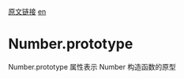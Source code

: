 <a href="https://developer.mozilla.org/zh-CN/docs/Web/JavaScript/Reference/Global_Objects/Number/prototype" target="_blank">原文链接</a>
<a href="https://developer.mozilla.org/en-US/docs/Web/JavaScript/Reference/Global_Objects/Number/prototype" target="_blank">en</a>

# Number.prototype

Number.prototype 属性表示 Number 构造函数的原型